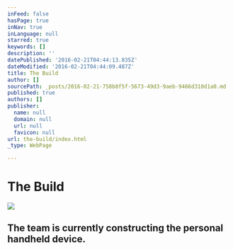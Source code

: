 ```yaml
---
inFeed: false
hasPage: true
inNav: true
inLanguage: null
starred: true
keywords: []
description: ''
datePublished: '2016-02-21T04:44:13.835Z'
dateModified: '2016-02-21T04:44:09.487Z'
title: The Build
author: []
sourcePath: _posts/2016-02-21-758b8f5f-5673-49d3-9aeb-9466d310d1a0.md
published: true
authors: []
publisher:
  name: null
  domain: null
  url: null
  favicon: null
url: the-build/index.html
_type: WebPage

---
```

# The Build
![](https://the-grid-user-content.s3-us-west-2.amazonaws.com/c8f97a60-5c74-439e-b601-1ff747cfab29.JPG)

## The team is currently constructing the personal handheld device.